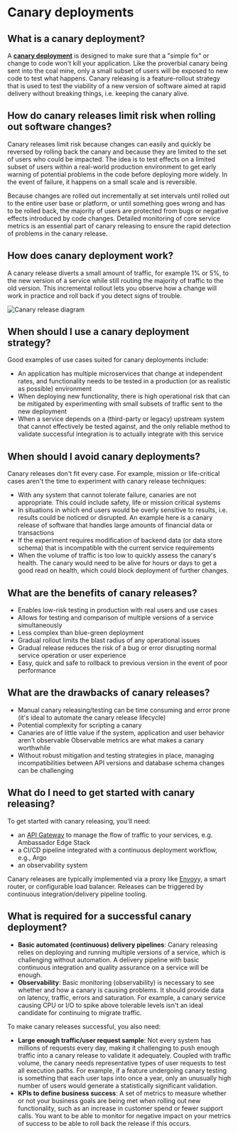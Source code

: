 # Canary deployments


## What is a canary deployment?

A **[canary deployment](/docs/edge-stack/1.13/topics/using/canary/)** is designed to make sure that a "simple fix" or change to code won't kill your application. Like the proverbial canary being sent into the coal mine, only a small subset of users will be exposed to new code to test what happens. Canary releasing is a feature-rollout strategy that is used to test the viability of a new version of software aimed at rapid delivery without breaking things, i.e. keeping the canary alive.

## How do canary releases limit risk when rolling out software changes?

Canary releases limit risk because changes can easily and quickly be reversed by rolling back the canary and because they are limited to the set of users who could be impacted. The idea is to test effects on a limited subset of users within a real-world production environment to get early warning of potential problems in the code before deploying more widely. In the event of failure, it happens on a small scale and is reversible. 

Because changes are rolled out incrementally at set intervals until rolled out to the entire user base or platform, or until something goes wrong and has to be rolled back, the majority of users are protected from bugs or negative effects introduced by code changes. Detailed monitoring of core service metrics is an essential part of canary releasing to ensure the rapid detection of problems in the canary release.

## How does canary deployment work?

A canary release diverts a small amount of traffic, for example 1% or 5%, to the new version of a service while still routing the majority of traffic to the old version. This incremental rollout lets you observe how a change will work in practice and roll back if you detect signs of trouble. 

![Canary release diagram](../../images/canary.png)

## When should I use a canary deployment strategy?

Good examples of use cases suited for canary deployments include:

*   An application has multiple microservices that change at independent rates, and functionality needs to be tested in a production (or as realistic as possible) environment 
*   When deploying new functionality, there is high operational risk that can be mitigated by experimenting with small subsets of traffic sent to the new deployment
*   When a service depends on a (third-party or legacy) upstream system that cannot effectively be tested against, and the only reliable method to validate successful integration is to actually integrate with this service

## When should I avoid canary deployments?

Canary releases don't fit every case. For example, mission or life-critical cases aren't the time to experiment with canary release techniques:

*   With any system that cannot tolerate failure, canaries are not appropriate. This could include safety, life or mission critical systems
*   In situations in which end users would be overly sensitive to results, i.e. results could be noticed or disrupted. An example here is a canary release of software that handles large amounts of financial data or transactions
*   If the experiment requires modification of backend data (or data store schema) that is incompatible with the current service requirements
*   When the volume of traffic is too low to quickly assess the canary's health. The canary would need to be alive for hours or days to get a good read on health, which could block deployment of further changes.

## What are the benefits of canary releases?

*   Enables low-risk testing in production with real users and use cases 
*   Allows for testing and comparison of multiple versions of a service simultaneously 
*   Less complex than blue-green deployment 
*   Gradual rollout limits the blast radius of any operational issues
*   Gradual release reduces the risk of a bug or error disrupting normal service operation or user experience
*   Easy, quick and safe to rollback to previous version in the event of poor performance

## What are the drawbacks of canary releases?

*   Manual canary releasing/testing can be time consuming and error prone (it's ideal to automate the canary release lifecycle)
*   Potential complexity for scripting a canary
*   Canaries are of little value if the system, application and user behavior aren't observable Observable metrics are what makes a canary worthwhile
*   Without robust mitigation and testing strategies in place, managing incompatibilities between API versions and database schema changes can be challenging

## What do I need to get started with canary releasing?

To get started with canary releasing, you'll need:

*   an [API Gateway](/docs/edge-stack/1.13/topics/install/install-ambassador-oss/#the-ambassador-api-gateway) to manage the flow of traffic to your services, e.g. Ambassador Edge Stack
*   a CI/CD pipeline integrated with a continuous deployment workflow, e.g., Argo
*   an observability system

Canary releases are typically implemented via a proxy like [Envoy](https://www.envoyproxy.io/)y, a smart router, or configurable load balancer. Releases can be triggered by continuous integration/delivery pipeline tooling. 

## What is required for a successful canary deployment?

*   **Basic automated (continuous) delivery pipelines**: Canary releasing relies on deploying and running multiple versions of a service, which is challenging without automation. A delivery pipeline with basic continuous integration and quality assurance on a service will be enough.
*   **Observability**: Basic monitoring (observability) is necessary to see whether and how a canary is causing problems. It should provide data on latency, traffic, errors and saturation. For example, a canary service causing CPU or I/O to spike above tolerable levels isn't an ideal candidate for continuing to migrate traffic. 

To make canary releases successful, you also need: 

*   **Large enough traffic/user request sample**: Not every system has millions of requests every day, making it challenging to push enough traffic into a canary release to validate it adequately. Coupled with traffic volume, the canary needs representative types of user requests to test all execution paths. For example, if a feature undergoing canary testing is something that each user taps into once a year, only an unusually high number of users would generate a statistically significant validation. 
*   **KPIs to define business success**: A set of metrics to measure whether or not your business goals are being met when rolling out new functionality, such as an increase in customer spend or fewer support calls. You want to be able to monitor for negative impact on your metrics of success to be able to roll back the release if this occurs.
